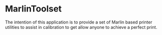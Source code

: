 # MarlinToolset

The intention of this application is to provide a set of Marlin based printer utilities
to assist in calibration to get allow anyone to achieve a perfect print.